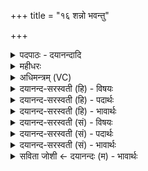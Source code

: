 +++
title = "१६ शन्नो भवन्तु"

+++
<details><summary>पदपाठः - दयानन्दादि</summary>

शम्। नः॒। भ॒व॒न्तु॒। वा॒जिनः॑। हवे॑षु। दे॒वता॒तेति॑ दे॒वऽताता॑। मि॒तद्र॑व॒ इति॑ मि॒तऽद्र॑वः। स्व॒र्का इति॑ सुऽअ॒र्काः। ज॒म्भय॑न्तः। अहि॑म्। वृक॑म्। रक्षा॑ꣳसि। सने॑मि। अ॒स्मत्। यु॒य॒व॒न्। अमी॑वाः। १६।
</details>

<details><summary>महीधरः</summary>

म० 'उत्तरेण तृचेन चेति' ( का० १४ । ४ । ५) शं न इति ऋक्त्रयेणाज्यहोमोऽश्वाभिमन्त्रणं वा । अश्वदेवत्या विराड्वसिष्ठदृष्टा दशाक्षरचतुःपादा । देवानां कर्म देवतातिः 'सर्वदेवात्तातिल' (पा० ४ । ४ । १४२ ) इति देवशब्दात् कर्मणि तातिल्प्रत्ययः 'लिति' (पा० ६ । १।१९३) इति प्रत्ययात्पूर्वस्य वकारस्योदात्तत्वम् । तस्य सप्तम्यां 'सुपां सुलुक्' (पा. ७ । १ । ३९) इत्यादिना ङेराकारः। देवताता देवतातौ यज्ञे हवेषु आह्वानेषु सत्सु वाजिनोऽश्वा नोऽस्माकं शं सुखकरा भवन्तु । किंभूताः । मितद्रवः मितं परिमितं द्रवन्ति गच्छन्तीति मितद्रवः । क्विपि तुगभाव आर्षः । स्वर्काः शोभनोऽर्को येषां ते सुरुचः स्वञ्चना वा । तथा अहिं सर्पं वृकमरण्यश्वानं रक्षांसि राक्षसान् च जम्भयन्तो नाशयन्तः । किंच तेऽश्वा अस्मत्सकाशात्सनेमि क्षिप्रम् अमीवा व्याधीन्युयवन् पृथक्कुर्वन्तु । 'यु पृथग्भावे' अस्य ह्वादित्वे लङि रूपम् गुणाडभावावार्षौ । सनेमीति पुराणनाम । इह तु क्षिप्रवाचकः॥१६॥  
सप्तदशी।
</details>

<details><summary>अधिमन्त्रम् (VC)</summary>

- बृहस्पतिर्देवता
- वसिष्ठ ऋषिः
- भुरिक् पङ्क्तिः
- पञ्चमः
</details>

<details><summary>दयानन्द-सरस्वती (हि) - विषयः</summary>

कौन पुरुष प्रजा के पालने और शत्रुओं के विनाश करने में समर्थ होते हैं, यह विषय अगले मन्त्र में कहा है ॥
</details>

<details><summary>दयानन्द-सरस्वती (हि) - पदार्थः</summary>

पदार्थान्वयभाषाः -  जो (मितद्रवः) नियम से चलने (स्वर्काः) जिन का अन्न वा सत्कार सुन्दर हो, वे योद्धा लोग (अहिम्) मेघ के समान चेष्टा करते और बढ़े हुए (वृकम्) चोर और (रक्षांसि) दूसरों को क्लेश देनेहारे डाकुओं के (जम्भयन्तः) हाथ-पाँव तोड़ते हुए (वाजिनः) श्रेष्ठ युद्धविद्या के जाननेवाले वीर पुरुष (नः) हम (देवताता) विद्वान् लोगों के कर्मों तथा (हवेषु) सङ्ग्रामों में (सनेमि) सनातन (शम्) सुख को (भवन्तु) प्राप्त होवें (अस्मत्) हमारे लिये (अमीवाः) रोगों के समान वर्त्तमान शत्रुओं को (युयवन्) पृथक् करें ॥१६॥
</details>

<details><summary>दयानन्द-सरस्वती (हि) - भावार्थः</summary>

भावार्थभाषाः -  श्रेष्ठ प्रजापुरुषों के पालने में तत्पर और रोगों के समान शत्रुओं के नाश करनेहारे राजपुरुष ही सब को सुख दे सकते हैं, अन्य नहीं ॥१६॥
</details>

<details><summary>दयानन्द-सरस्वती (सं) - विषयः</summary>

के प्रजापालने शत्रुविनाशने च शक्तिमन्तो भवन्तीत्याह ॥
</details>

<details><summary>दयानन्द-सरस्वती (सं) - पदार्थः</summary>

पदार्थान्वयभाषाः -  ये मितद्रवः स्वर्का अहिं वृकं रक्षांसि च जम्भयन्तो वाजिनो वीरा नो देवताता हवेषु सनेमि शम्भवन्तु, तेऽस्मदमीवा इव वर्त्तमानानरीन् युयवन् ॥१६॥
</details>

<details><summary>दयानन्द-सरस्वती (सं) - भावार्थः</summary>

भावार्थभाषाः -  ये श्रेष्ठाः प्रजापालने व्याधिवच्छत्रूणां विनाशका न्यायकारिणो राजजनाः सन्ति, त एव सर्वेषां सुखं कर्तुं शक्नुवन्ति ॥१६॥
</details>

<details><summary>सविता जोशी ← दयानन्दः (म) - भावार्थः</summary>

भावार्थभाषाः -  रोगांचा जसा नाश केला जातो तसे शत्रूंना नष्ट करणारे व प्रजेचे पालन करण्यात तत्पर असणारे राजपुरुषच सर्वांना सुख देऊ शकतात, इतर लोक असे सुख देऊ शकत नाहीत.
</details>